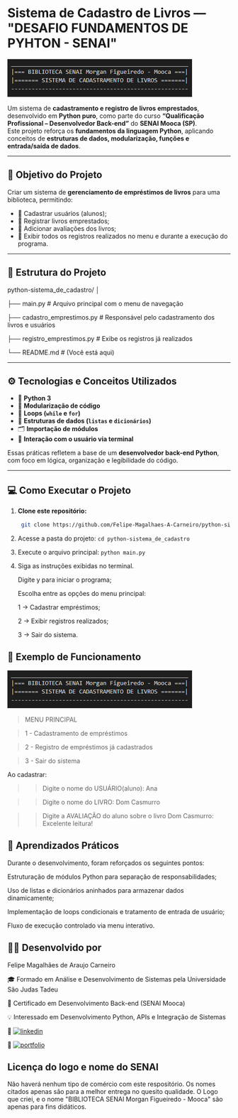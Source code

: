 # Sistema de Cadastro de Livros — "DESAFIO FUNDAMENTOS DE PYHTON - SENAI"

![alt text](logo.png)

Um sistema de **cadastramento e registro de livros emprestados**, desenvolvido em **Python puro**, como parte do curso **“Qualificação Profissional – Desenvolvedor Back-end”** do **SENAI Mooca (SP)**.  
Este projeto reforça os **fundamentos da linguagem Python**, aplicando conceitos de **estruturas de dados, modularização, funções e entrada/saída de dados**.

---

## 🚀 Objetivo do Projeto

Criar um sistema de **gerenciamento de empréstimos de livros** para uma biblioteca, permitindo:

- 📘 Cadastrar usuários (alunos);
- 📗 Registrar livros emprestados;
- 💬 Adicionar avaliações dos livros;
- 📄 Exibir todos os registros realizados no menu e durante a execução do programa.

---

## 🧩 Estrutura do Projeto

python-sistema_de_cadastro/
│

├── main.py # Arquivo principal com o menu de navegação

├── cadastro_emprestimos.py # Responsável pelo cadastramento dos livros e usuários

├── registro_emprestimos.py # Exibe os registros já realizados

└── README.md # (Você está aqui)


---

## ⚙️ Tecnologias e Conceitos Utilizados

- 🐍 **Python 3**
- 🧱 **Modularização de código**
- 🔁 **Loops (`while` e `for`)**
- 🧠 **Estruturas de dados (`listas` e `dicionários`)**
- 🗂️ **Importação de módulos**
- 💬 **Interação com o usuário via terminal**

Essas práticas refletem a base de um **desenvolvedor back-end Python**, com foco em lógica, organização e legibilidade do código.

---

## 💻 Como Executar o Projeto

1. **Clone este repositório:**
   ```bash
    git clone https://github.com/Felipe-Magalhaes-A-Carneiro/python-sistema_de_cadastro.git

2. Acesse a pasta do projeto: 
    `cd python-sistema_de_cadastro`

3. Execute o arquivo principal:
    `python main.py`

4. Siga as instruções exibidas no terminal.

    Digite y para iniciar o programa;

    Escolha entre as opções do menu principal:

    1 → Cadastrar empréstimos;

    2 → Exibir registros realizados;

    3 → Sair do sistema.

## 🧠 Exemplo de Funcionamento

![alt text](logo.png)

> MENU PRINCIPAL

> 1 - Cadastramento de empréstimos

> 2 - Registro de empréstimos já cadastrados

> 3 - Sair do sistema

Ao cadastrar:

>> Digite o nome do USUÁRIO(aluno): Ana

>> Digite o nome do LIVRO: Dom Casmurro

>> Digite a AVALIAÇÃO do aluno sobre o livro Dom Casmurro: Excelente leitura!

## 🧰 Aprendizados Práticos

Durante o desenvolvimento, foram reforçados os seguintes pontos:

Estruturação de módulos Python para separação de responsabilidades;

Uso de listas e dicionários aninhados para armazenar dados dinamicamente;

Implementação de loops condicionais e tratamento de entrada de usuário;

Fluxo de execução controlado via menu interativo.

## 🧑‍💻 Desenvolvido por

Felipe Magalhães de Araujo Carneiro

🎓 Formado em Análise e Desenvolvimento de Sistemas pela Universidade São Judas Tadeu

📍 Certificado em Desenvolvimento Back-end (SENAI Mooca)

💡 Interessado em Desenvolvimento Python, APIs e Integração de Sistemas

🔗 [![linkedin](https://img.shields.io/badge/linkedin-0A66C2?style=for-the-badge&logo=linkedin&logoColor=white)](https://www.linkedin.com/in/felipe-magalhaes-arq)

💾 [![portfolio](https://img.shields.io/badge/my_portfolio-000?style=for-the-badge&logo=ko-fi&logoColor=white)](https://github.com/Felipe-Magalhaes-A-Carneiro?tab=repositories)

## Licença do logo e nome do SENAI
Não haverá nenhum tipo de comércio com este respositório. Os nomes citados apenas são para a melhor entrega no quesito qualidade.
O Logo que criei, e o nome "BIBLIOTECA SENAI Morgan Figueiredo - Mooca" são apenas para fins didáticos. 
